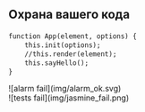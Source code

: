 ## Охрана вашего кода

<div class="scheme-wrap">
<pre><code class="javascript">function App(element, options) {
    this.init(options);
    //this.render(element);
    this.sayHello();
}
</code></pre>
<div class="scheme-wrap_img" style="left: 30%">
![alarm fail](img/alarm_ok.svg)
</div>
</div>
![tests fail](img/jasmine_fail.png)